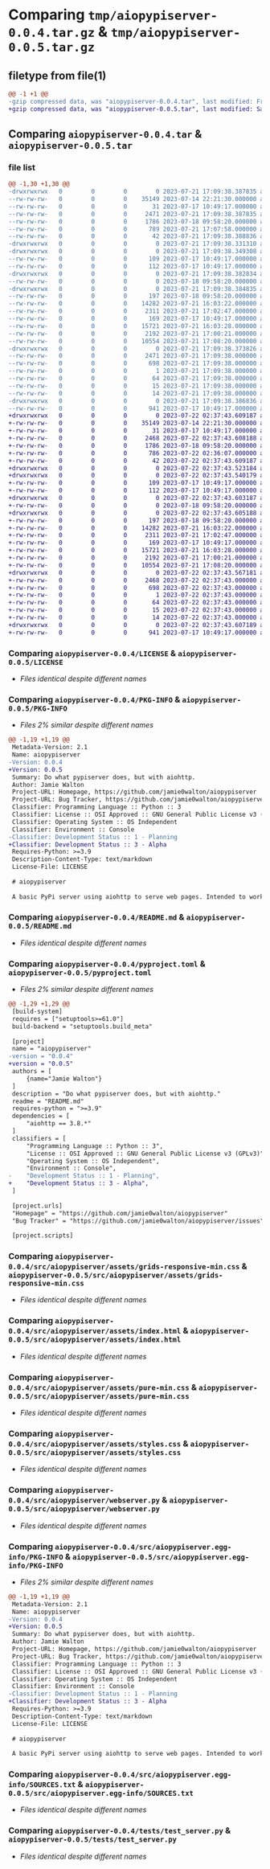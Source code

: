 # Comparing `tmp/aiopypiserver-0.0.4.tar.gz` & `tmp/aiopypiserver-0.0.5.tar.gz`

## filetype from file(1)

```diff
@@ -1 +1 @@
-gzip compressed data, was "aiopypiserver-0.0.4.tar", last modified: Fri Jul 21 17:09:38 2023, max compression
+gzip compressed data, was "aiopypiserver-0.0.5.tar", last modified: Sat Jul 22 02:37:43 2023, max compression
```

## Comparing `aiopypiserver-0.0.4.tar` & `aiopypiserver-0.0.5.tar`

### file list

```diff
@@ -1,30 +1,30 @@
-drwxrwxrwx   0        0        0        0 2023-07-21 17:09:38.387835 aiopypiserver-0.0.4/
--rw-rw-rw-   0        0        0    35149 2023-07-14 22:21:30.000000 aiopypiserver-0.0.4/LICENSE
--rw-rw-rw-   0        0        0       31 2023-07-17 10:49:17.000000 aiopypiserver-0.0.4/MANIFEST.in
--rw-rw-rw-   0        0        0     2471 2023-07-21 17:09:38.387835 aiopypiserver-0.0.4/PKG-INFO
--rw-rw-rw-   0        0        0     1786 2023-07-18 09:58:20.000000 aiopypiserver-0.0.4/README.md
--rw-rw-rw-   0        0        0      789 2023-07-21 17:07:58.000000 aiopypiserver-0.0.4/pyproject.toml
--rw-rw-rw-   0        0        0       42 2023-07-21 17:09:38.388836 aiopypiserver-0.0.4/setup.cfg
-drwxrwxrwx   0        0        0        0 2023-07-21 17:09:38.331310 aiopypiserver-0.0.4/src/
-drwxrwxrwx   0        0        0        0 2023-07-21 17:09:38.349308 aiopypiserver-0.0.4/src/aiopypiserver/
--rw-rw-rw-   0        0        0      109 2023-07-17 10:49:17.000000 aiopypiserver-0.0.4/src/aiopypiserver/__init__.py
--rw-rw-rw-   0        0        0      112 2023-07-17 10:49:17.000000 aiopypiserver-0.0.4/src/aiopypiserver/__main__.py
-drwxrwxrwx   0        0        0        0 2023-07-21 17:09:38.382834 aiopypiserver-0.0.4/src/aiopypiserver/assets/
--rw-rw-rw-   0        0        0        0 2023-07-18 09:58:20.000000 aiopypiserver-0.0.4/src/aiopypiserver/assets/__init__.py
-drwxrwxrwx   0        0        0        0 2023-07-21 17:09:38.384835 aiopypiserver-0.0.4/src/aiopypiserver/assets/__pycache__/
--rw-rw-rw-   0        0        0      197 2023-07-18 09:58:20.000000 aiopypiserver-0.0.4/src/aiopypiserver/assets/__pycache__/__init__.cpython-311.pyc
--rw-rw-rw-   0        0        0    14282 2023-07-21 16:03:22.000000 aiopypiserver-0.0.4/src/aiopypiserver/assets/grids-responsive-min.css
--rw-rw-rw-   0        0        0     2311 2023-07-21 17:02:47.000000 aiopypiserver-0.0.4/src/aiopypiserver/assets/index.html
--rw-rw-rw-   0        0        0      169 2023-07-17 10:49:17.000000 aiopypiserver-0.0.4/src/aiopypiserver/assets/list.html
--rw-rw-rw-   0        0        0    15721 2023-07-21 16:03:28.000000 aiopypiserver-0.0.4/src/aiopypiserver/assets/pure-min.css
--rw-rw-rw-   0        0        0     2192 2023-07-21 17:00:21.000000 aiopypiserver-0.0.4/src/aiopypiserver/assets/styles.css
--rw-rw-rw-   0        0        0    10554 2023-07-21 17:08:20.000000 aiopypiserver-0.0.4/src/aiopypiserver/webserver.py
-drwxrwxrwx   0        0        0        0 2023-07-21 17:09:38.373826 aiopypiserver-0.0.4/src/aiopypiserver.egg-info/
--rw-rw-rw-   0        0        0     2471 2023-07-21 17:09:38.000000 aiopypiserver-0.0.4/src/aiopypiserver.egg-info/PKG-INFO
--rw-rw-rw-   0        0        0      698 2023-07-21 17:09:38.000000 aiopypiserver-0.0.4/src/aiopypiserver.egg-info/SOURCES.txt
--rw-rw-rw-   0        0        0        1 2023-07-21 17:09:38.000000 aiopypiserver-0.0.4/src/aiopypiserver.egg-info/dependency_links.txt
--rw-rw-rw-   0        0        0       64 2023-07-21 17:09:38.000000 aiopypiserver-0.0.4/src/aiopypiserver.egg-info/entry_points.txt
--rw-rw-rw-   0        0        0       15 2023-07-21 17:09:38.000000 aiopypiserver-0.0.4/src/aiopypiserver.egg-info/requires.txt
--rw-rw-rw-   0        0        0       14 2023-07-21 17:09:38.000000 aiopypiserver-0.0.4/src/aiopypiserver.egg-info/top_level.txt
-drwxrwxrwx   0        0        0        0 2023-07-21 17:09:38.386836 aiopypiserver-0.0.4/tests/
--rw-rw-rw-   0        0        0      941 2023-07-17 10:49:17.000000 aiopypiserver-0.0.4/tests/test_server.py
+drwxrwxrwx   0        0        0        0 2023-07-22 02:37:43.609187 aiopypiserver-0.0.5/
+-rw-rw-rw-   0        0        0    35149 2023-07-14 22:21:30.000000 aiopypiserver-0.0.5/LICENSE
+-rw-rw-rw-   0        0        0       31 2023-07-17 10:49:17.000000 aiopypiserver-0.0.5/MANIFEST.in
+-rw-rw-rw-   0        0        0     2468 2023-07-22 02:37:43.608188 aiopypiserver-0.0.5/PKG-INFO
+-rw-rw-rw-   0        0        0     1786 2023-07-18 09:58:20.000000 aiopypiserver-0.0.5/README.md
+-rw-rw-rw-   0        0        0      786 2023-07-22 02:36:07.000000 aiopypiserver-0.0.5/pyproject.toml
+-rw-rw-rw-   0        0        0       42 2023-07-22 02:37:43.609187 aiopypiserver-0.0.5/setup.cfg
+drwxrwxrwx   0        0        0        0 2023-07-22 02:37:43.523184 aiopypiserver-0.0.5/src/
+drwxrwxrwx   0        0        0        0 2023-07-22 02:37:43.540179 aiopypiserver-0.0.5/src/aiopypiserver/
+-rw-rw-rw-   0        0        0      109 2023-07-17 10:49:17.000000 aiopypiserver-0.0.5/src/aiopypiserver/__init__.py
+-rw-rw-rw-   0        0        0      112 2023-07-17 10:49:17.000000 aiopypiserver-0.0.5/src/aiopypiserver/__main__.py
+drwxrwxrwx   0        0        0        0 2023-07-22 02:37:43.603187 aiopypiserver-0.0.5/src/aiopypiserver/assets/
+-rw-rw-rw-   0        0        0        0 2023-07-18 09:58:20.000000 aiopypiserver-0.0.5/src/aiopypiserver/assets/__init__.py
+drwxrwxrwx   0        0        0        0 2023-07-22 02:37:43.605188 aiopypiserver-0.0.5/src/aiopypiserver/assets/__pycache__/
+-rw-rw-rw-   0        0        0      197 2023-07-18 09:58:20.000000 aiopypiserver-0.0.5/src/aiopypiserver/assets/__pycache__/__init__.cpython-311.pyc
+-rw-rw-rw-   0        0        0    14282 2023-07-21 16:03:22.000000 aiopypiserver-0.0.5/src/aiopypiserver/assets/grids-responsive-min.css
+-rw-rw-rw-   0        0        0     2311 2023-07-21 17:02:47.000000 aiopypiserver-0.0.5/src/aiopypiserver/assets/index.html
+-rw-rw-rw-   0        0        0      169 2023-07-17 10:49:17.000000 aiopypiserver-0.0.5/src/aiopypiserver/assets/list.html
+-rw-rw-rw-   0        0        0    15721 2023-07-21 16:03:28.000000 aiopypiserver-0.0.5/src/aiopypiserver/assets/pure-min.css
+-rw-rw-rw-   0        0        0     2192 2023-07-21 17:00:21.000000 aiopypiserver-0.0.5/src/aiopypiserver/assets/styles.css
+-rw-rw-rw-   0        0        0    10554 2023-07-21 17:08:20.000000 aiopypiserver-0.0.5/src/aiopypiserver/webserver.py
+drwxrwxrwx   0        0        0        0 2023-07-22 02:37:43.567181 aiopypiserver-0.0.5/src/aiopypiserver.egg-info/
+-rw-rw-rw-   0        0        0     2468 2023-07-22 02:37:43.000000 aiopypiserver-0.0.5/src/aiopypiserver.egg-info/PKG-INFO
+-rw-rw-rw-   0        0        0      698 2023-07-22 02:37:43.000000 aiopypiserver-0.0.5/src/aiopypiserver.egg-info/SOURCES.txt
+-rw-rw-rw-   0        0        0        1 2023-07-22 02:37:43.000000 aiopypiserver-0.0.5/src/aiopypiserver.egg-info/dependency_links.txt
+-rw-rw-rw-   0        0        0       64 2023-07-22 02:37:43.000000 aiopypiserver-0.0.5/src/aiopypiserver.egg-info/entry_points.txt
+-rw-rw-rw-   0        0        0       15 2023-07-22 02:37:43.000000 aiopypiserver-0.0.5/src/aiopypiserver.egg-info/requires.txt
+-rw-rw-rw-   0        0        0       14 2023-07-22 02:37:43.000000 aiopypiserver-0.0.5/src/aiopypiserver.egg-info/top_level.txt
+drwxrwxrwx   0        0        0        0 2023-07-22 02:37:43.607189 aiopypiserver-0.0.5/tests/
+-rw-rw-rw-   0        0        0      941 2023-07-17 10:49:17.000000 aiopypiserver-0.0.5/tests/test_server.py
```

### Comparing `aiopypiserver-0.0.4/LICENSE` & `aiopypiserver-0.0.5/LICENSE`

 * *Files identical despite different names*

### Comparing `aiopypiserver-0.0.4/PKG-INFO` & `aiopypiserver-0.0.5/PKG-INFO`

 * *Files 2% similar despite different names*

```diff
@@ -1,19 +1,19 @@
 Metadata-Version: 2.1
 Name: aiopypiserver
-Version: 0.0.4
+Version: 0.0.5
 Summary: Do what pypiserver does, but with aiohttp.
 Author: Jamie Walton
 Project-URL: Homepage, https://github.com/jamie0walton/aiopypiserver
 Project-URL: Bug Tracker, https://github.com/jamie0walton/aiopypiserver/issues
 Classifier: Programming Language :: Python :: 3
 Classifier: License :: OSI Approved :: GNU General Public License v3 (GPLv3)
 Classifier: Operating System :: OS Independent
 Classifier: Environment :: Console
-Classifier: Development Status :: 1 - Planning
+Classifier: Development Status :: 3 - Alpha
 Requires-Python: >=3.9
 Description-Content-Type: text/markdown
 License-File: LICENSE
 
 # aiopypiserver
 
 A basic PyPi server using aiohttp to serve web pages. Intended to work behind
```

### Comparing `aiopypiserver-0.0.4/README.md` & `aiopypiserver-0.0.5/README.md`

 * *Files identical despite different names*

### Comparing `aiopypiserver-0.0.4/pyproject.toml` & `aiopypiserver-0.0.5/pyproject.toml`

 * *Files 2% similar despite different names*

```diff
@@ -1,29 +1,29 @@
 [build-system]
 requires = ["setuptools>=61.0"]
 build-backend = "setuptools.build_meta"
 
 [project]
 name = "aiopypiserver"
-version = "0.0.4"
+version = "0.0.5"
 authors = [
     {name="Jamie Walton"}
 ]
 description = "Do what pypiserver does, but with aiohttp."
 readme = "README.md"
 requires-python = ">=3.9"
 dependencies = [
     "aiohttp == 3.8.*"
 ]
 classifiers = [
     "Programming Language :: Python :: 3",
     "License :: OSI Approved :: GNU General Public License v3 (GPLv3)",
     "Operating System :: OS Independent",
     "Environment :: Console",
-    "Development Status :: 1 - Planning",
+    "Development Status :: 3 - Alpha",
 ]
 
 [project.urls]
 "Homepage" = "https://github.com/jamie0walton/aiopypiserver"
 "Bug Tracker" = "https://github.com/jamie0walton/aiopypiserver/issues"
 
 [project.scripts]
```

### Comparing `aiopypiserver-0.0.4/src/aiopypiserver/assets/grids-responsive-min.css` & `aiopypiserver-0.0.5/src/aiopypiserver/assets/grids-responsive-min.css`

 * *Files identical despite different names*

### Comparing `aiopypiserver-0.0.4/src/aiopypiserver/assets/index.html` & `aiopypiserver-0.0.5/src/aiopypiserver/assets/index.html`

 * *Files identical despite different names*

### Comparing `aiopypiserver-0.0.4/src/aiopypiserver/assets/pure-min.css` & `aiopypiserver-0.0.5/src/aiopypiserver/assets/pure-min.css`

 * *Files identical despite different names*

### Comparing `aiopypiserver-0.0.4/src/aiopypiserver/assets/styles.css` & `aiopypiserver-0.0.5/src/aiopypiserver/assets/styles.css`

 * *Files identical despite different names*

### Comparing `aiopypiserver-0.0.4/src/aiopypiserver/webserver.py` & `aiopypiserver-0.0.5/src/aiopypiserver/webserver.py`

 * *Files identical despite different names*

### Comparing `aiopypiserver-0.0.4/src/aiopypiserver.egg-info/PKG-INFO` & `aiopypiserver-0.0.5/src/aiopypiserver.egg-info/PKG-INFO`

 * *Files 2% similar despite different names*

```diff
@@ -1,19 +1,19 @@
 Metadata-Version: 2.1
 Name: aiopypiserver
-Version: 0.0.4
+Version: 0.0.5
 Summary: Do what pypiserver does, but with aiohttp.
 Author: Jamie Walton
 Project-URL: Homepage, https://github.com/jamie0walton/aiopypiserver
 Project-URL: Bug Tracker, https://github.com/jamie0walton/aiopypiserver/issues
 Classifier: Programming Language :: Python :: 3
 Classifier: License :: OSI Approved :: GNU General Public License v3 (GPLv3)
 Classifier: Operating System :: OS Independent
 Classifier: Environment :: Console
-Classifier: Development Status :: 1 - Planning
+Classifier: Development Status :: 3 - Alpha
 Requires-Python: >=3.9
 Description-Content-Type: text/markdown
 License-File: LICENSE
 
 # aiopypiserver
 
 A basic PyPi server using aiohttp to serve web pages. Intended to work behind
```

### Comparing `aiopypiserver-0.0.4/src/aiopypiserver.egg-info/SOURCES.txt` & `aiopypiserver-0.0.5/src/aiopypiserver.egg-info/SOURCES.txt`

 * *Files identical despite different names*

### Comparing `aiopypiserver-0.0.4/tests/test_server.py` & `aiopypiserver-0.0.5/tests/test_server.py`

 * *Files identical despite different names*

